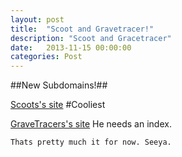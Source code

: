 ```yaml
---
layout: post
title:  "Scoot and Gravetracer!"
description: "Scoot and Gracetracer"
date:   2013-11-15 00:00:00
categories: Post 
---
```


##New Subdomains!##

[Scoots's site](scoot.loudtiger.com) \#Cooliest

[GraveTracers's site](gravetracer.loudtiger.com) He needs an index.

    Thats pretty much it for now. Seeya. 